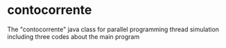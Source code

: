 # contocorrente
The "contocorrente" java class for parallel programming thread simulation including three codes about the main program
